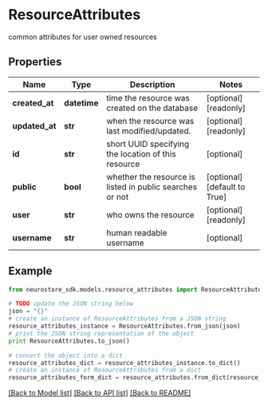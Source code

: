 # ResourceAttributes

common attributes for user owned resources

## Properties
Name | Type | Description | Notes
------------ | ------------- | ------------- | -------------
**created_at** | **datetime** | time the resource was created on the database | [optional] [readonly] 
**updated_at** | **str** | when the resource was last modified/updated. | [optional] [readonly] 
**id** | **str** | short UUID specifying the location of this resource | [optional] 
**public** | **bool** | whether the resource is listed in public searches or not | [optional] [default to True]
**user** | **str** | who owns the resource | [optional] [readonly] 
**username** | **str** | human readable username | [optional] 

## Example

```python
from neurostore_sdk.models.resource_attributes import ResourceAttributes

# TODO update the JSON string below
json = "{}"
# create an instance of ResourceAttributes from a JSON string
resource_attributes_instance = ResourceAttributes.from_json(json)
# print the JSON string representation of the object
print ResourceAttributes.to_json()

# convert the object into a dict
resource_attributes_dict = resource_attributes_instance.to_dict()
# create an instance of ResourceAttributes from a dict
resource_attributes_form_dict = resource_attributes.from_dict(resource_attributes_dict)
```
[[Back to Model list]](../README.md#documentation-for-models) [[Back to API list]](../README.md#documentation-for-api-endpoints) [[Back to README]](../README.md)


